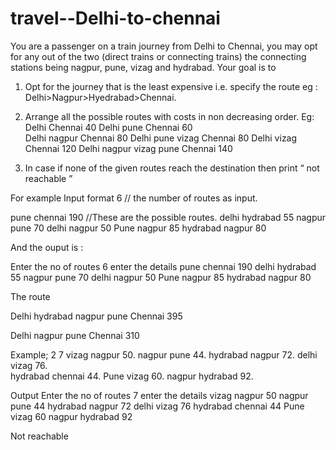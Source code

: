 # travel--Delhi-to-chennai
You are a passenger on a train journey from Delhi to Chennai, you may opt for any out of the two (direct trains or connecting trains) the connecting stations being nagpur, pune, vizag and hydrabad.
Your goal is to
1. Opt for the journey that is the least expensive
    i.e. specify the route eg : Delhi>Nagpur>Hyedrabad>Chennai. 
2. Arrange all the possible routes with costs in non decreasing order.
     Eg:
         Delhi  Chennai  40 
         Delhi  pune  Chennai  60  
         Delhi  nagpur  Chennai  80 
         Delhi  pune  vizag  Chennai  80
         Delhi  vizag  Chennai  120 
         Delhi  nagpur  vizag  pune Chennai  140 

3.  In case if none of the given routes reach the destination then print “ not reachable ”


For example
Input format 
 6    // the number of routes as input.
  
pune  chennai  190  //These are the possible routes.
delhi  hydrabad  55
nagpur  pune  70
delhi  nagpur  50
Pune  nagpur  85
hydrabad  nagpur  80

 
 
And the ouput is :
 
Enter the no of routes 6
enter the details
pune  chennai  190
delhi  hydrabad  55
nagpur  pune  70
delhi  nagpur  50
Pune  nagpur  85
hydrabad  nagpur  80

The route

Delhi hydrabad  nagpur  pune  Chennai  395

Delhi nagpur  pune  Chennai  310


Example; 2
7
vizag  nagpur  50.
nagpur pune 44.
hydrabad nagpur 72.
delhi  vizag 76.  
hydrabad  chennai  44.
Pune vizag 60.
nagpur  hydrabad  92.

Output
Enter the no of routes 7
enter the details
vizag  nagpur  50
nagpur pune 44
hydrabad nagpur 72
delhi  vizag 76
hydrabad  chennai  44
Pune vizag 60
nagpur  hydrabad  92


 Not reachable





 
 
 
 
 
 
 
 
 
 
 
 
 
